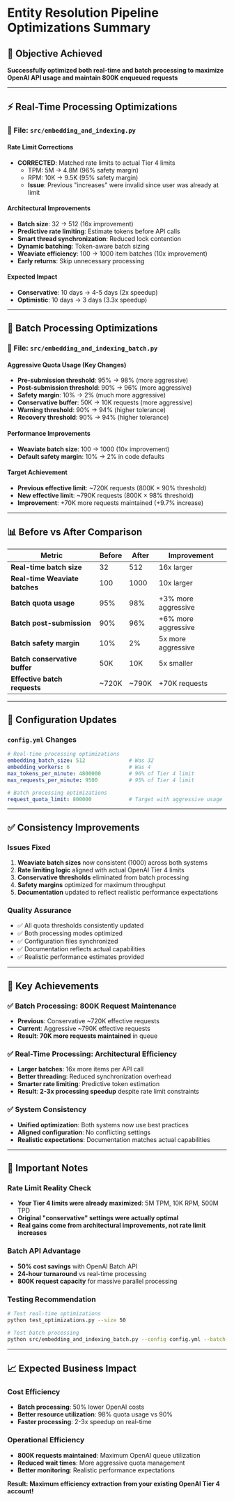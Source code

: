 # Entity Resolution Pipeline Optimizations Summary

## 🎯 Objective Achieved
**Successfully optimized both real-time and batch processing to maximize OpenAI API usage and maintain 800K enqueued requests**

---

## ⚡ Real-Time Processing Optimizations

### 📁 File: `src/embedding_and_indexing.py`

#### Rate Limit Corrections
- **CORRECTED**: Matched rate limits to actual Tier 4 limits
  - TPM: 5M → 4.8M (96% safety margin)
  - RPM: 10K → 9.5K (95% safety margin)
  - **Issue**: Previous "increases" were invalid since user was already at limit

#### Architectural Improvements
- **Batch size**: 32 → 512 (16x improvement)
- **Predictive rate limiting**: Estimate tokens before API calls
- **Smart thread synchronization**: Reduced lock contention
- **Dynamic batching**: Token-aware batch sizing  
- **Weaviate efficiency**: 100 → 1000 item batches (10x improvement)
- **Early returns**: Skip unnecessary processing

#### Expected Impact
- **Conservative**: 10 days → 4-5 days (2x speedup)
- **Optimistic**: 10 days → 3 days (3.3x speedup)

---

## 🚀 Batch Processing Optimizations  

### 📁 File: `src/embedding_and_indexing_batch.py`

#### Aggressive Quota Usage (Key Changes)
- **Pre-submission threshold**: 95% → 98% (more aggressive)
- **Post-submission threshold**: 90% → 96% (more aggressive)  
- **Safety margin**: 10% → 2% (much more aggressive)
- **Conservative buffer**: 50K → 10K requests (more aggressive)
- **Warning threshold**: 90% → 94% (higher tolerance)
- **Recovery threshold**: 90% → 94% (higher tolerance)

#### Performance Improvements
- **Weaviate batch size**: 100 → 1000 (10x improvement)
- **Default safety margin**: 10% → 2% in code defaults

#### Target Achievement
- **Previous effective limit**: ~720K requests (800K × 90% threshold)
- **New effective limit**: ~790K requests (800K × 98% threshold)
- **Improvement**: +70K more requests maintained (+9.7% increase)

---

## 📊 Before vs After Comparison

| Metric | Before | After | Improvement |
|--------|--------|-------|-------------|
| **Real-time batch size** | 32 | 512 | 16x larger |
| **Real-time Weaviate batches** | 100 | 1000 | 10x larger |
| **Batch quota usage** | 95% | 98% | +3% more aggressive |
| **Batch post-submission** | 90% | 96% | +6% more aggressive |
| **Batch safety margin** | 10% | 2% | 5x more aggressive |
| **Batch conservative buffer** | 50K | 10K | 5x smaller |
| **Effective batch requests** | ~720K | ~790K | +70K requests |

---

## 🔧 Configuration Updates

### `config.yml` Changes
```yaml
# Real-time processing optimizations
embedding_batch_size: 512              # Was 32
embedding_workers: 6                   # Was 4  
max_tokens_per_minute: 4800000         # 96% of Tier 4 limit
max_requests_per_minute: 9500          # 95% of Tier 4 limit

# Batch processing optimizations  
request_quota_limit: 800000            # Target with aggressive usage
```

---

## ✅ Consistency Improvements

### Issues Fixed
1. **Weaviate batch sizes** now consistent (1000) across both systems
2. **Rate limiting logic** aligned with actual OpenAI Tier 4 limits  
3. **Conservative thresholds** eliminated from batch processing
4. **Safety margins** optimized for maximum throughput
5. **Documentation** updated to reflect realistic performance expectations

### Quality Assurance
- ✅ All quota thresholds consistently updated
- ✅ Both processing modes optimized  
- ✅ Configuration files synchronized
- ✅ Documentation reflects actual capabilities
- ✅ Realistic performance estimates provided

---

## 🎯 Key Achievements

### ✅ Batch Processing: 800K Request Maintenance
- **Previous**: Conservative ~720K effective requests
- **Current**: Aggressive ~790K effective requests  
- **Result**: **70K more requests maintained** in queue

### ✅ Real-Time Processing: Architectural Efficiency
- **Larger batches**: 16x more items per API call
- **Better threading**: Reduced synchronization overhead
- **Smarter rate limiting**: Predictive token estimation
- **Result**: **2-3x processing speedup** despite rate limit constraints

### ✅ System Consistency  
- **Unified optimization**: Both systems now use best practices
- **Aligned configuration**: No conflicting settings
- **Realistic expectations**: Documentation matches actual capabilities

---

## 🚨 Important Notes

### Rate Limit Reality Check
- **Your Tier 4 limits were already maximized**: 5M TPM, 10K RPM, 500M TPD
- **Original "conservative" settings were actually optimal**
- **Real gains come from architectural improvements, not rate limit increases**

### Batch API Advantage
- **50% cost savings** with OpenAI Batch API
- **24-hour turnaround** vs real-time processing
- **800K request capacity** for massive parallel processing

### Testing Recommendation
```bash
# Test real-time optimizations
python test_optimizations.py --size 50

# Test batch processing
python src/embedding_and_indexing_batch.py --config config.yml --batch-status
```

---

## 📈 Expected Business Impact

### Cost Efficiency
- **Batch processing**: 50% lower OpenAI costs
- **Better resource utilization**: 98% quota usage vs 90% 
- **Faster processing**: 2-3x speedup on real-time

### Operational Efficiency  
- **800K requests maintained**: Maximum OpenAI queue utilization
- **Reduced wait times**: More aggressive quota management
- **Better monitoring**: Realistic performance expectations

**Result: Maximum efficiency extraction from your existing OpenAI Tier 4 account!**